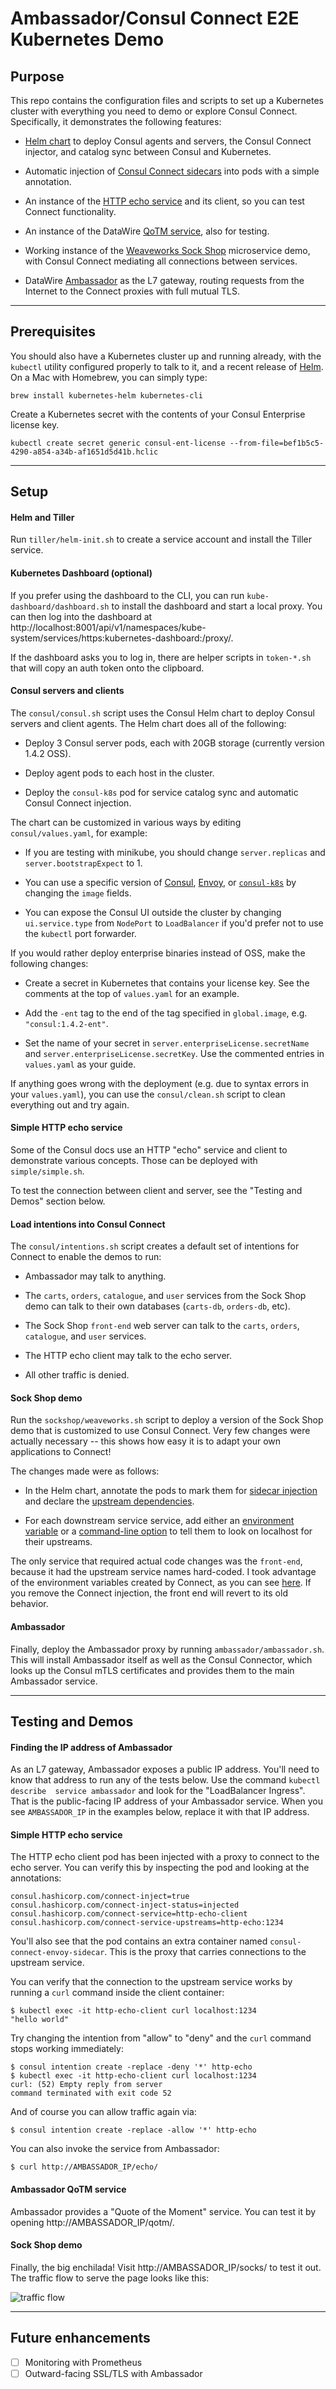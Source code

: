 
Ambassador/Consul Connect E2E Kubernetes Demo
=============================================

## Purpose

This repo contains the configuration files and scripts to set up a Kubernetes
cluster with everything you need to demo or explore Consul Connect. 
Specifically, it demonstrates the following features:

 * [Helm chart][helm-blog] to deploy Consul agents and servers, the Consul 
   Connect injector, and catalog sync between Consul and Kubernetes.

 * Automatic injection of [Consul Connect sidecars][sidecars] into pods with
   a simple annotation.

 * An instance of the [HTTP echo service][echo] and its client, so you can 
   test Connect functionality.

 * An instance of the DataWire [QoTM service][qotm], also for testing.

 * Working instance of the [Weaveworks Sock Shop][sockshop] microservice demo, 
   with Consul Connect mediating all connections between services. 

 * DataWire [Ambassador][] as the L7 gateway, routing requests from the 
   Internet to the Connect proxies with full mutual TLS. 

---

## Prerequisites

You should also have a Kubernetes cluster up and running already, with the
`kubectl` utility configured properly to talk to it, and a recent release of
[Helm][]. On a Mac with Homebrew, you can simply type:

    brew install kubernetes-helm kubernetes-cli

Create a Kubernetes secret with the contents of your Consul Enterprise license
key.

    kubectl create secret generic consul-ent-license --from-file=bef1b5c5-4290-a854-a34b-af1651d5d41b.hclic  

---

## Setup

#### Helm and Tiller

Run `tiller/helm-init.sh` to create a service account and install the Tiller
service.

#### Kubernetes Dashboard (optional)

If you prefer using the dashboard to the CLI, you can run 
`kube-dashboard/dashboard.sh` to install the dashboard and start a local 
proxy. You can then log into the dashboard at http://localhost:8001/api/v1/namespaces/kube-system/services/https:kubernetes-dashboard:/proxy/.

If the dashboard asks you to log in, there are helper scripts in `token-*.sh` 
that will copy an auth token onto the clipboard.

#### Consul servers and clients

The `consul/consul.sh` script uses the Consul Helm chart to deploy Consul
servers and client agents. The Helm chart does all of the following:

 * Deploy 3 Consul server pods, each with 20GB storage (currently version 
   1.4.2 OSS).

 * Deploy agent pods to each host in the cluster.

 * Deploy the `consul-k8s` pod for service catalog sync and automatic
   Consul Connect injection.

The chart can be customized in various ways by editing `consul/values.yaml`,
for example:

 * If you are testing with minikube, you should change `server.replicas` and
   `server.bootstrapExpect` to 1.

 * You can use a specific version of [Consul][consul-tags], 
   [Envoy][envoy-tags], or [`consul-k8s`][k8s-tags] by changing the 
   `image` fields.

 * You can expose the Consul UI outside the cluster by changing 
   `ui.service.type` from `NodePort` to `LoadBalancer` if you'd prefer not
   to use the `kubectl` port forwarder.

If you would rather deploy enterprise binaries instead of OSS, make the
following changes:

 * Create a secret in Kubernetes that contains your license key. See the
   comments at the top of `values.yaml` for an example.

 * Add the `-ent` tag to the end of the tag specified in `global.image`,
   e.g. `"consul:1.4.2-ent"`.

 * Set the name of your secret in `server.enterpriseLicense.secretName`
   and `server.enterpriseLicense.secretKey`. Use the commented entries
   in `values.yaml` as your guide.

If anything goes wrong with the deployment (e.g. due to syntax errors in your
`values.yaml`), you can use the `consul/clean.sh` script to clean everything
out and try again.

#### Simple HTTP echo service

Some of the Consul docs use an HTTP "echo" service and client to demonstrate
various concepts. Those can be deployed with `simple/simple.sh`. 

To test the connection between client and server, see the "Testing and Demos" 
section below.

#### Load intentions into Consul Connect

The `consul/intentions.sh` script creates a default set of intentions for
Connect to enable the demos to run:

 * Ambassador may talk to anything.

 * The `carts`, `orders`, `catalogue`, and `user` services from the Sock Shop
   demo can talk to their own databases (`carts-db`, `orders-db`, etc).

 * The Sock Shop `front-end` web server can talk to the `carts`, `orders`, 
  `catalogue`, and `user` services.

 * The HTTP echo client may talk to the echo server.

 * All other traffic is denied.

#### Sock Shop demo

Run the `sockshop/weaveworks.sh` script to deploy a version of the Sock Shop 
demo that is customized to use Consul Connect. Very few changes were actually
necessary -- this shows how easy it is to adapt your own applications to
Connect!

The changes made were as follows:

 * In the Helm chart, annotate the pods to mark them for [sidecar 
   injection][cartdb] and declare the [upstream dependencies][carts].

 * For each downstream service service, add either an [environment variable][user] 
   or a [command-line option][catalogue] to tell them to look on localhost 
   for their upstreams.

The only service that required actual code changes was the `front-end`, 
because it had the upstream service names hard-coded. I took advantage of the
environment variables created by Connect, as you can see [here][frontend].
If you remove the Connect injection, the front end will revert to its old
behavior.

#### Ambassador

Finally, deploy the Ambassador proxy by running `ambassador/ambassador.sh`. 
This will install Ambassador itself as well as the Consul Connector, which 
looks up the Consul mTLS certificates and provides them to the main
Ambassador service.

---

## Testing and Demos

#### Finding the IP address of Ambassador

As an L7 gateway, Ambassador exposes a public IP address. You'll need to know
that address to run any of the tests below. Use the command `kubectl describe 
service ambassador` and look for the "LoadBalancer Ingress". That is the
public-facing IP address of your Ambassador service. When you see 
`AMBASSADOR_IP` in the examples below, replace it with that IP address.

#### Simple HTTP echo service

The HTTP echo client pod has been injected with a proxy to connect to 
the echo server. You can verify this by inspecting the pod and looking at
the annotations:

    consul.hashicorp.com/connect-inject=true
    consul.hashicorp.com/connect-inject-status=injected
    consul.hashicorp.com/connect-service=http-echo-client
    consul.hashicorp.com/connect-service-upstreams=http-echo:1234

You'll also see that the pod contains an extra container named
`consul-connect-envoy-sidecar`. This is the proxy that carries connections
to the upstream service.

You can verify that the connection to the upstream service works by running 
a `curl` command inside the client container:

    $ kubectl exec -it http-echo-client curl localhost:1234
    "hello world"

Try changing the intention from "allow" to "deny" and the `curl` command 
stops working immediately:

    $ consul intention create -replace -deny '*' http-echo
    $ kubectl exec -it http-echo-client curl localhost:1234
    curl: (52) Empty reply from server
    command terminated with exit code 52

And of course you can allow traffic again via:

    $ consul intention create -replace -allow '*' http-echo

You can also invoke the service from Ambassador:

    $ curl http://AMBASSADOR_IP/echo/

#### Ambassador QoTM service

Ambassador provides a "Quote of the Moment" service. You can test it
by opening http://AMBASSADOR_IP/qotm/.

#### Sock Shop demo

Finally, the big enchilada! Visit http://AMBASSADOR_IP/socks/ to test it out.
The traffic flow to serve the page looks like this:

![traffic flow](data_flow.png)

---

## Future enhancements

 - [ ] Monitoring with Prometheus
 - [ ] Outward-facing SSL/TLS with Ambassador

[sidecars]:    https://www.consul.io/docs/platform/k8s/connect.html
[sockshop]:    https://microservices-demo.github.io/
[helm]:        https://helm.sh/
[helm-blog]:   https://kubernetes.io/blog/2016/10/helm-charts-making-it-simple-to-package-and-deploy-apps-on-kubernetes/
[ambassador]:  https://www.getambassador.io/
[connector]:   https://www.getambassador.io/user-guide/consul-connect-ambassador/
[qotm]:        https://github.com/datawire/qotm
[echo]:        https://github.com/hashicorp/http-echo
[proxy]:       http://localhost:8001/api/v1/namespaces/kube-system/services/https:kubernetes-dashboard:/proxy/#!/overview?namespace=default
[consul-tags]: https://hub.docker.com/_/consul?tab=tags
[k8s-tags]:    https://hub.docker.com/r/hashicorp/consul-k8s/tags
[envoy-tags]:  https://hub.docker.com/r/envoyproxy/envoy-alpine/tags
[me]:          mailto:todd@hashicorp.com
[frontend]:    https://github.com/tradel/front-end/blob/9c32e77828993c4571ac2219843a999e6e4e12cf/api/endpoints.js#L18-L35
[cartdb]:      https://github.com/tradel/microservices-demo/blob/2bc270d61c993f8a1ae3c8a492cae504b7c3ade5/deploy/kubernetes/helm-chart/templates/cart-db-dep.yaml#L14-L15
[carts]:       https://github.com/tradel/microservices-demo/blob/2bc270d61c993f8a1ae3c8a492cae504b7c3ade5/deploy/kubernetes/helm-chart/templates/carts-dep.yaml#L14-L16
[catalogue]:   https://github.com/tradel/microservices-demo/blob/2bc270d61c993f8a1ae3c8a492cae504b7c3ade5/deploy/kubernetes/helm-chart/templates/catalogue-dep.yaml#L24
[user]:        https://github.com/tradel/microservices-demo/blob/2bc270d61c993f8a1ae3c8a492cae504b7c3ade5/deploy/kubernetes/helm-chart/templates/user-dep.yaml#L31-L32
